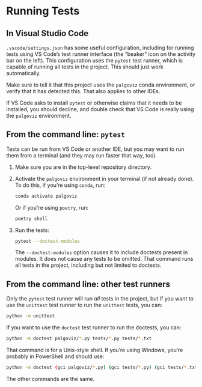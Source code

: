 <!-- SPDX-License-Identifier: 0BSD -->

# Running Tests

## In Visual Studio Code

`.vscode/settings.json` has some useful configuration, including for running
tests using VS Code’s test runner interface (the “beaker” icon on the activity
bar on the left). This configuration uses the `pytest` test runner, which is
capable of running all tests in the project. This should just work
automatically.

Make sure to tell it that this project uses the `palgoviz` conda environment,
or verify that it has detected this. That also applies to other IDEs.

If VS Code asks to install `pytest` or otherwise claims that it needs to be
installed, you should decline, and double check that VS Code is really using
the `palgoviz` environment.

## From the command line: `pytest`

Tests can be run from VS Code or another IDE, but you may want to run them from
a terminal (and they may run faster that way, too).

1. Make sure you are in the top-level repository directory.

2. Activate the `palgoviz` environment in your terminal (if not already done).
   To do this, if you’re using `conda`, run:

    ```sh
    conda activate palgoviz
    ```

    Or if you're using `poetry`, run:

    ```sh
    poetry shell
    ```

3. Run the tests:

    ```sh
    pytest --doctest-modules
    ```

    The `--doctest-modules` option causes it to include doctests present in
    modules. It does not cause any tests to be omitted. That command runs all
    tests in the project, including but not limited to doctests.

## From the command line: other test runners

Only the `pytest` test runner will run *all* tests in the project, but if you
want to use the `unittest` test runner to run the `unittest` tests, you can:

```sh
python -m unittest
```

If you want to use the `doctest` test runner to run the doctests, you can:

```sh
python -m doctest palgoviz/*.py tests/*.py tests/*.txt
```

That command is for a Unix-style shell. If you’re using Windows, you’re
probably in PowerShell and should use:

```sh
python -m doctest (gci palgoviz/*.py) (gci tests/*.py) (gci tests/*.txt)
```

The other commands are the same.
